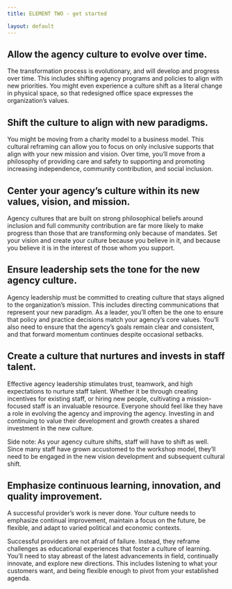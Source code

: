```yaml
---
title: ELEMENT TWO - get started

layout: default
---
```

## Allow the agency culture to evolve over time.
The transformation process is evolutionary, and will develop and progress over time. This includes shifting agency programs and policies to align with new priorities. You might even experience a culture shift as a literal change in physical space, so that redesigned office space expresses the organization’s values.

## Shift the culture to align with new paradigms.
You might be moving from a charity model to a business model. This cultural reframing can allow you to focus on only inclusive supports that align with your new mission and vision. Over time, you’ll move from a philosophy of providing care and safety to supporting and promoting increasing independence, community contribution, and social inclusion.

## Center your agency’s culture within its new values, vision, and mission.
Agency cultures that are built on strong philosophical beliefs around inclusion and full community contribution are far more likely to make progress than those that are transforming only because of mandates. Set your vision and create your culture because you believe in it, and because you believe it is in the interest of those whom you support.

## Ensure leadership sets the tone for the new agency culture.
Agency leadership must be committed to creating culture that stays aligned to the organization’s mission. This includes directing communications that represent your new paradigm. As a leader, you’ll often be the one to ensure that policy and practice decisions match your agency’s core values. You’ll also need to ensure that the agency’s goals remain clear and consistent, and that forward momentum continues despite occasional setbacks.

## Create a culture that nurtures and invests in staff talent.
Effective agency leadership stimulates trust, teamwork, and high expectations to nurture staff talent. Whether it be through creating incentives for existing staff, or hiring new people, cultivating a mission-focused staff is an invaluable resource. Everyone should feel like they have a role in evolving the agency and improving the agency. Investing in and continuing to value their development and growth creates a shared investment in the new culture.

Side note: As your agency culture shifts, staff will have to shift as well. Since many staff have grown accustomed to the workshop model, they’ll need to be engaged in the new vision development and subsequent cultural shift.

## Emphasize continuous learning, innovation, and quality improvement.
A successful provider’s work is never done. Your culture needs to emphasize continual improvement, maintain a focus on the future, be flexible, and adapt to varied political and economic contexts.

Successful providers are not afraid of failure. Instead, they reframe challenges as educational experiences that foster a culture of learning. You’ll need to stay abreast of the latest advancements in field, continually innovate, and explore new directions. This includes listening to what your customers want, and being flexible enough to pivot from your established agenda.


